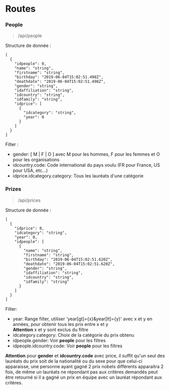 # Routes

### People

>/api/people

Structure de donnée :

    [
      {
        "idpeople": 0,
        "name": "string",
        "firstname": "string",
        "birthday": "2019-06-04T15:02:51.498Z",
        "deathdate": "2019-06-04T15:02:51.498Z",
        "gender": "string",
        "idaffiliation": "string",
        "idcountry": "string",
        "idfamily": "string",
        "idprice": [
          {
            "idcategory": "string",
            "year": 0
          }
        ]
      }
    ]
    
Filter :

* gender: [ M | F | O ] avec M pour les hommes, F pour les femmes et O pour les organisations
* idcountry.code: Code international du pays voulu (FR pour France, US pour USA, etc...)
* idprice.idcategory.category: Tous les lauréats d'une catégorie

### Prizes

>/api/prices

Structure de donnée :

    [
      {
        "idprice": 0,
        "idcategory": "string",
        "year": 0,
        "idpeople": [
          {
            "name": "string",
            "firstname": "string",
            "birthday": "2019-06-04T15:02:51.620Z",
            "deathdate": "2019-06-04T15:02:51.620Z",
            "gender": "string",
            "idaffiliation": "string",
            "idcountry": "string",
            "idfamily": "string"
          }
        ]
      }
    ]
    
Filter: 

* year: Range filter, utiliser 'year[gt]={x}&year[lt]={y}' avec x et y en années, pour obtenir tous les prix entre x et y  
**Attention** x et y sont exclus du filtre
* idcategory.category: Choix de la catégorie du prix obtenu
* idpeople.gender: Voir **people** pour les filtres
* idpeople.idcountry.code: Voir **people** pour les filtres
  
**Attention** pour **gender** et **idcountry.code** avec price, il suffit qu'un seul des lauréats du prix soit de la nationalité
ou du sexe pour que celui-ci apparaisse, une personne ayant gagné 2 prix nobels différents apparaitra 2 fois, de même un
lauréats ne répondant pas aux critères demandés peut être retourné si il a gagné un prix en équipe avec un lauréat répondant
aux critères.